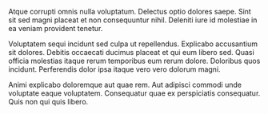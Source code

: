 Atque corrupti omnis nulla voluptatum. Delectus optio dolores saepe. Sint sit sed magni placeat et non consequuntur nihil. Deleniti iure id molestiae in ea veniam provident tenetur.
 Voluptatem sequi incidunt sed culpa ut repellendus. Explicabo accusantium sit dolores. Debitis occaecati ducimus placeat et qui eum libero sed. Quasi officia molestias itaque rerum temporibus eum rerum dolore. Doloribus quos incidunt. Perferendis dolor ipsa itaque vero vero dolorum magni.
 Animi explicabo doloremque aut quae rem. Aut adipisci commodi unde voluptate eaque voluptatem. Consequatur quae ex perspiciatis consequatur. Quis non qui quis libero.